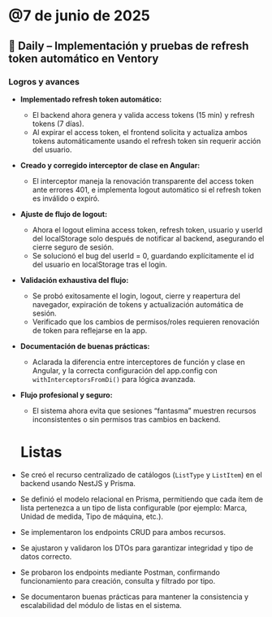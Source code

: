 # @7 de junio de 2025

## 📝 **Daily – Implementación y pruebas de refresh token automático en Ventory**

### **Logros y avances**

- **Implementado refresh token automático:**
    - El backend ahora genera y valida access tokens (15 min) y refresh tokens (7 días).
    - Al expirar el access token, el frontend solicita y actualiza ambos tokens automáticamente usando el refresh token sin requerir acción del usuario.
- **Creado y corregido interceptor de clase en Angular:**
    - El interceptor maneja la renovación transparente del access token ante errores 401, e implementa logout automático si el refresh token es inválido o expiró.
- **Ajuste de flujo de logout:**
    - Ahora el logout elimina access token, refresh token, usuario y userId del localStorage solo después de notificar al backend, asegurando el cierre seguro de sesión.
    - Se solucionó el bug del userId = 0, guardando explícitamente el id del usuario en localStorage tras el login.
- **Validación exhaustiva del flujo:**
    - Se probó exitosamente el login, logout, cierre y reapertura del navegador, expiración de tokens y actualización automática de sesión.
    - Verificado que los cambios de permisos/roles requieren renovación de token para reflejarse en la app.
- **Documentación de buenas prácticas:**
    - Aclarada la diferencia entre interceptores de función y clase en Angular, y la correcta configuración del app.config con `withInterceptorsFromDi()` para lógica avanzada.
- **Flujo profesional y seguro:**
    - El sistema ahora evita que sesiones “fantasma” muestren recursos inconsistentes o sin permisos tras cambios en backend.
    
    # Listas
    
- Se creó el recurso centralizado de catálogos (`ListType` y `ListItem`) en el backend usando NestJS y Prisma.
- Se definió el modelo relacional en Prisma, permitiendo que cada ítem de lista pertenezca a un tipo de lista configurable (por ejemplo: Marca, Unidad de medida, Tipo de máquina, etc.).
- Se implementaron los endpoints CRUD para ambos recursos.
- Se ajustaron y validaron los DTOs para garantizar integridad y tipo de datos correcto.
- Se probaron los endpoints mediante Postman, confirmando funcionamiento para creación, consulta y filtrado por tipo.
- Se documentaron buenas prácticas para mantener la consistencia y escalabilidad del módulo de listas en el sistema.